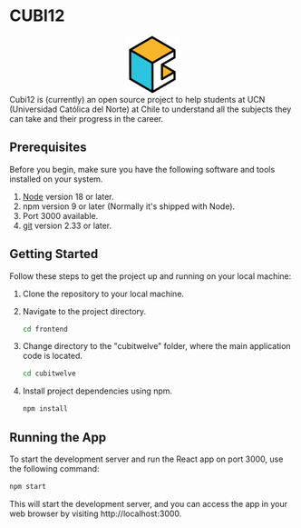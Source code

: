 
# CUBI12

<div style="text-align:center;">
    <img src="cubitwelve/src/app/static/images/logo.png" alt="Image Alt Text" width="100" height="100" />
</div>
Cubi12 is (currently) an open source project to help students at UCN (Universidad Católica del Norte) at Chile to understand all the subjects they can take and their progress in the career.

## Prerequisites

Before you begin, make sure you have the following software and tools installed on your system.

1. [Node](https://nodejs.org/en/blog/release/v18.17.1) version 18 or later.
2. npm version 9 or later (Normally it's shipped with Node).
3. Port 3000 available.
4. [git](https://git-scm.com/) version 2.33 or later.

## Getting Started

Follow these steps to get the project up and running on your local machine:

1. Clone the repository to your local machine.

2. Navigate to the project directory.
   ```bash
   cd frontend
   ```
3. Change directory to the "cubitwelve" folder, where the main application code is located.

   ```bash
   cd cubitwelve
   ```

4. Install project dependencies using npm.
   ```bash
   npm install
   ```

## Running the App

To start the development server and run the React app on port 3000, use the following command:

```bash
npm start
```

This will start the development server, and you can access the app in your web browser by visiting http://localhost:3000.
